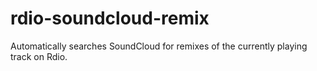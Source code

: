 rdio-soundcloud-remix
=====================

Automatically searches SoundCloud for remixes of the currently playing track on Rdio.
